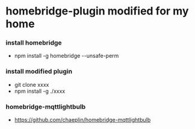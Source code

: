 homebridge-plugin modified for my home
======================================

### install homebridge
- npm install -g homebridge --unsafe-perm

### install modified plugin
- git clone xxxx
- npm install -g ./xxxx

### homebridge-mqttlightbulb
- https://github.com/chaeplin/homebridge-mqttlightbulb
